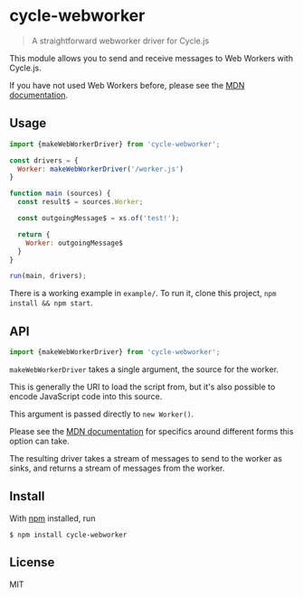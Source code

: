 # cycle-webworker

> A straightforward webworker driver for Cycle.js

This module allows you to send and receive messages to Web Workers with Cycle.js.

If you have not used Web Workers before, please see the [MDN documentation](https://developer.mozilla.org/en-US/docs/Web/API/Web_Workers_API/Using_web_workers).

## Usage

```js
import {makeWebWorkerDriver} from 'cycle-webworker';

const drivers = {
  Worker: makeWebWorkerDriver('/worker.js')
}

function main (sources) {
  const result$ = sources.Worker;

  const outgoingMessage$ = xs.of('test!');

  return {
    Worker: outgoingMessage$
  }
}

run(main, drivers);
```

There is a working example in `example/`. To run it, clone this project, `npm install && npm start`.

## API

```js
import {makeWebWorkerDriver} from 'cycle-webworker';
```

`makeWebWorkerDriver` takes a single argument, the source for the worker.

This is generally the URI to load the script from, but it's also possible to encode JavaScript code into this source.

This argument is passed directly to `new Worker()`.

Please see the [MDN documentation](https://developer.mozilla.org/en-US/docs/Web/API/Web_Workers_API/Using_web_workers) for specifics around different forms this option can take.

The resulting driver takes a stream of messages to send to the worker as sinks, and returns a stream of messages from the worker.

## Install

With [npm](https://npmjs.org/) installed, run

```
$ npm install cycle-webworker
```

## License

MIT

